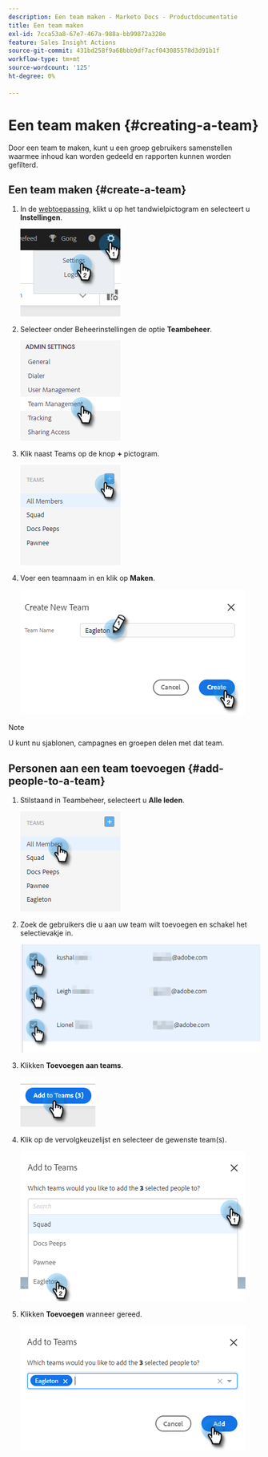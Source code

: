 ```yaml
---
description: Een team maken - Marketo Docs - Productdocumentatie
title: Een team maken
exl-id: 7cca53a8-67e7-467a-988a-bb99872a328e
feature: Sales Insight Actions
source-git-commit: 431bd258f9a68bbb9df7acf043085578d3d91b1f
workflow-type: tm+mt
source-wordcount: '125'
ht-degree: 0%

---
```


# Een team maken {#creating-a-team}

Door een team te maken, kunt u een groep gebruikers samenstellen waarmee inhoud kan worden gedeeld en rapporten kunnen worden gefilterd.

## Een team maken {#create-a-team}

1. In de [webtoepassing](https://toutapp.com/login), klikt u op het tandwielpictogram en selecteert u **Instellingen**.

   ![](assets/creating-a-team-1.png)

1. Selecteer onder Beheerinstellingen de optie **Teambeheer**.

   ![](assets/creating-a-team-2.png)

1. Klik naast Teams op de knop **+** pictogram.

   ![](assets/creating-a-team-3.png)

1. Voer een teamnaam in en klik op **Maken**.

   ![](assets/creating-a-team-4.png)

>[!NOTE]
>
>U kunt nu sjablonen, campagnes en groepen delen met dat team.

## Personen aan een team toevoegen {#add-people-to-a-team}

1. Stilstaand in Teambeheer, selecteert u **Alle leden**.

   ![](assets/creating-a-team-5.png)

1. Zoek de gebruikers die u aan uw team wilt toevoegen en schakel het selectievakje in.

   ![](assets/creating-a-team-6.png)

1. Klikken **Toevoegen aan teams**.

   ![](assets/creating-a-team-7.png)

1. Klik op de vervolgkeuzelijst en selecteer de gewenste team(s).

   ![](assets/creating-a-team-8.png)

1. Klikken **Toevoegen** wanneer gereed.

   ![](assets/creating-a-team-9.png)

